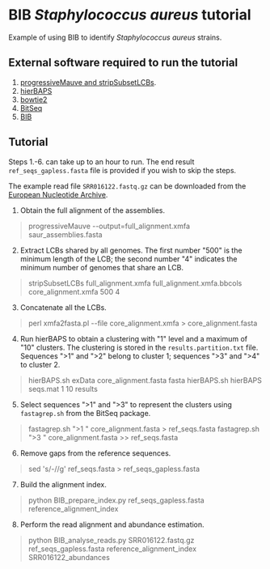 # BIB *Staphylococcus aureus* tutorial

Example of using BIB to identify *Staphylococcus aureus* strains.

## External software required to run the tutorial
1. [progressiveMauve and stripSubsetLCBs](http://darlinglab.org/mauve/download.html).
2. [hierBAPS](http://www.helsinki.fi/bsg/software/BAPS/)
3. [bowtie2](http://bowtie-bio.sourceforge.net/bowtie2/index.shtml)
4. [BitSeq](https://bitseq.github.io/)
5. [BIB](https://github.com/PROBIC/BIB)

## Tutorial

Steps 1.-6. can take up to an hour to run. The end result ```ref_seqs_gapless.fasta``` file is provided if you wish to skip the steps.

The example read file ```SRR016122.fastq.gz``` can be downloaded from the [European Nucleotide Archive](https://www.ebi.ac.uk/ena/data/view/SRR016122).

1. Obtain the full alignment of the assemblies.
> progressiveMauve --output=full_alignment.xmfa saur_assemblies.fasta
2. Extract LCBs shared by all genomes. The first number "500" is the
   minimum length of the LCB; the second number "4" indicates the
   minimum number of genomes that share an LCB.
> stripSubsetLCBs full_alignment.xmfa full_alignment.xmfa.bbcols core_alignment.xmfa 500 4
3. Concatenate all the LCBs.
> perl xmfa2fasta.pl --file core_alignment.xmfa > core_alignment.fasta
4. Run hierBAPS to obtain a clustering with "1" level and a maximum of "10" clusters. The clustering is stored in the ```results.partition.txt``` file. Sequences ">1" and ">2" belong to cluster 1; sequences ">3" and ">4" to cluster 2.
> hierBAPS.sh exData core_alignment.fasta fasta
> hierBAPS.sh hierBAPS seqs.mat 1 10 results
5. Select sequences ">1" and ">3" to represent the clusters using ```fastagrep.sh``` from the BitSeq package.
> fastagrep.sh ">1 " core_alignment.fasta > ref_seqs.fasta
> fastagrep.sh ">3 " core_alignment.fasta >> ref_seqs.fasta
6. Remove gaps from the reference sequences.
> sed 's/-//g' ref_seqs.fasta > ref_seqs_gapless.fasta
7. Build the alignment index.
> python BIB_prepare_index.py ref_seqs_gapless.fasta reference_alignment_index
8. Perform the read alignment and abundance estimation.
> python BIB_analyse_reads.py SRR016122.fastq.gz ref_seqs_gapless.fasta reference_alignment_index SRR016122_abundances
